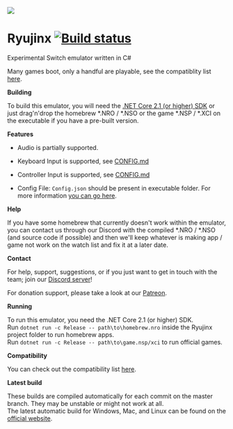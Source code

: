 ![](https://ryujinx.github.io/static/img/Ryujinx_logo_128.png)
# Ryujinx [![Build status](https://ci.appveyor.com/api/projects/status/ssg4jwu6ve3k594s?svg=true)](https://ci.appveyor.com/project/gdkchan/ryujinx)

Experimental Switch emulator written in C#

Many games boot, only a handful are playable, see the compatiblity list [here](https://github.com/Ryujinx/Ryujinx-Games-List/issues).

**Building**

To build this emulator, you will need the [.NET Core 2.1 (or higher) SDK](https://www.microsoft.com/net/download/)
or just drag'n'drop the homebrew *.NRO / *.NSO or the game *.NSP / *.XCI on the executable if you have a pre-built version.

**Features**

 - Audio is partially supported.

 - Keyboard Input is supported, see [CONFIG.md](CONFIG.md)

 - Controller Input is supported, see [CONFIG.md](CONFIG.md)

 - Config File: `Config.json` should be present in executable folder.
   For more information [you can go here](CONFIG.md).

**Help**

If you have some homebrew that currently doesn't work within the emulator, you can contact us through our Discord with the compiled *.NRO / *.NSO (and source code if possible) and then we'll keep whatever is making app / game not work on the watch list and fix it at a later date.

**Contact**

For help, support, suggestions, or if you just want to get in touch with the team; join our [Discord server](https://discord.gg/N2FmfVc)!

For donation support, please take a look at our [Patreon](https://www.patreon.com/ryujinx).

**Running**

To run this emulator, you need the .NET Core 2.1 (or higher) SDK.  
Run `dotnet run -c Release -- path\to\homebrew.nro` inside the Ryujinx project folder to run homebrew apps.  
Run `dotnet run -c Release -- path\to\game.nsp/xci` to run official games.

**Compatibility**

You can check out the compatibility list [here](https://github.com/Ryujinx/Ryujinx-Games-List/issues).

**Latest build**

These builds are compiled automatically for each commit on the master branch. They may be unstable or might not work at all.  
The latest automatic build for Windows, Mac, and Linux can be found on the [official website](https://ryujinx.org/#/Build).
